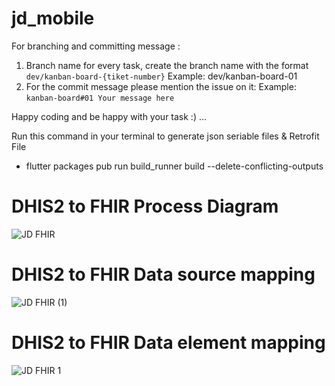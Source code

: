 # jd_mobile

For branching and committing message :
1. Branch name for every task, create the branch name with the format `dev/kanban-board-{tiket-number}`
   Example: dev/kanban-board-01
2. For the commit message please mention the issue on it:
   Example: `kanban-board#01 Your message here`

Happy coding and be happy with your task :) ...



Run this command in your terminal to generate json seriable files & Retrofit File
- flutter packages pub run build_runner build --delete-conflicting-outputs

# DHIS2 to FHIR Process Diagram
![JD FHIR](https://github.com/ariaji25/jumpa-docter-mobile/assets/39869366/00c373f6-d963-42ee-9673-3c87bf5f7b55)

# DHIS2 to FHIR Data source mapping
![JD FHIR (1)](https://github.com/ariaji25/jumpa-docter-mobile/assets/39869366/ec87bc01-4a86-430a-8649-39d85a1a56d0)

# DHIS2 to FHIR Data element mapping
![JD FHIR 1](https://github.com/ariaji25/jumpa-docter-mobile/assets/39869366/91c96159-0d5a-43bf-99cf-83358c3478da)
